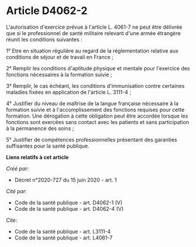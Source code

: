 # Article D4062-2

L'autorisation d'exercice prévue à l'article L. 4061-7 ne peut être délivrée que si le professionnel de santé militaire
relevant d'une armée étrangère réunit les conditions suivantes : 

1° Etre en situation régulière au regard de la réglementation relative aux conditions de séjour et de travail en France ; 

2° Remplir les conditions d'aptitude physique et mentale pour l'exercice des fonctions nécessaires à la formation suivie ; 

3° Remplir, le cas échéant, les conditions d'immunisation contre certaines maladies fixées en application de l'article L.
3111-4 ; 

4° Justifier du niveau de maîtrise de la langue française nécessaire à la formation suivie et à l'accomplissement des
fonctions requises pour cette formation. Une dérogation à cette obligation peut être accordée lorsque les fonctions sont
exercées sans contact avec les patients et sans participation à la permanence des soins ; 

5° Justifier de compétences professionnelles présentant des garanties suffisantes pour la santé publique.

**Liens relatifs à cet article**

_Créé par_:

  - Décret n°2020-727 du 15 juin 2020 - art. 1

_Cité par_:

  - Code de la santé publique - art. D4062-1 (V)
  - Code de la santé publique - art. D4062-4 (V)

_Cite_:

  - Code de la santé publique - art. L3111-4
  - Code de la santé publique - art. L4061-7
